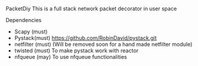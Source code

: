 PacketDiy
This is a full stack network packet decorator in user space

Dependencies

* Scapy (must)
* Pystack(must) https://github.com/RobinDavid/pystack.git
* netfilter (must) (Will be removed soon for a hand made netfilter module)
* twisted (must) To make pystack work with reactor
* nfqueue (may) To use nfqueue functionalities

